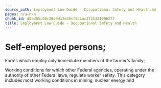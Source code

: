 ```yaml
---
source_path: Employment Law Guide - Occupational Safety and Health.md
pages: n/a-n/a
chunk_id: d8bd05c68c20a9d17e59cf2d1ac3725321996277
title: Employment Law Guide - Occupational Safety and Health
---
```

# Self-employed persons;

Farms which employ only immediate members of the farmer's family;

Working conditions for which other Federal agencies, operating under the authority of other Federal laws, regulate worker safety. This category includes most working conditions in mining, nuclear energy and

